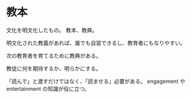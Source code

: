 # 教本

文化を明文化したもの。 教本、教典。

明文化された教義があれば、誰でも自習できるし、教育者にもなりやすい。

次の教育者を育てるために教典がある。

教徒に何を期待するか、明らかにする。

「読んで」と渡すだけではなく、「読ませる」必要がある。
engagement や entertainment の知識が役に立つ。
